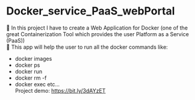 # Docker_service_PaaS_webPortal
📌 In this project I have to create a Web Application for Docker (one of the great Containerization Tool which provides the user Platform as a Service (PaaS))<br>
📌 This app will help the user to run all the docker commands like: <br>
- docker images
- docker ps
- docker run
- docker rm -f
- docker exec etc...<Br>
Project demo: https://bit.ly/3dAYzET
